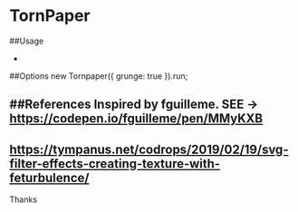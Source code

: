 # TornPaper

##Usage
<script src="https://cdn.jsdelivr.net/gh/happy358/TornPaper
/tornpaper.min.js"></script>
<script>
    new Tornpaper().run;
</script>
-
##Options
    new Tornpaper({
        grunge: true
    }).run;

##References
Inspired by fguilleme.
SEE -> https://codepen.io/fguilleme/pen/MMyKXB
-
https://tympanus.net/codrops/2019/02/19/svg-filter-effects-creating-texture-with-feturbulence/
-
Thanks
